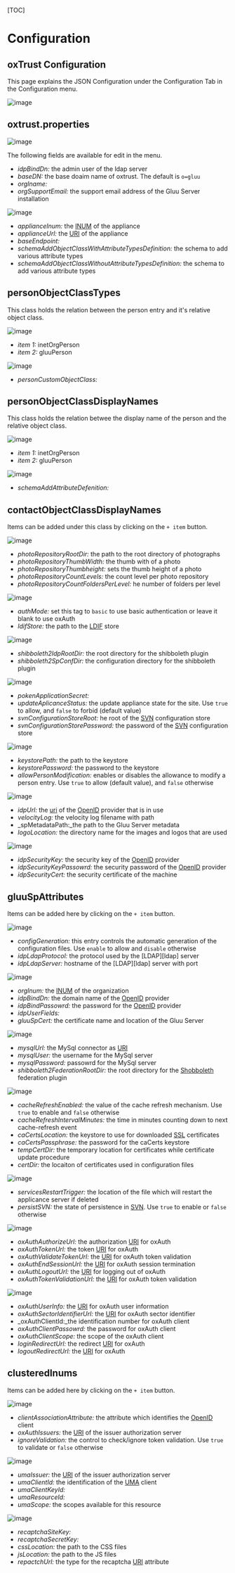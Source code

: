 [TOC]
# Configuration
## oxTrust Configuration
This page explains the JSON Configuration under the Configuration Tab in the Configuration menu.

![image](https://raw.githubusercontent.com/GluuFederation/docs/master/sources/img/2.4/config-json_menu.png)

## oxtrust.properties

![image](https://raw.githubusercontent.com/GluuFederation/docs/master/sources/img/2.4/config-json_oxtrustproperties.png)

The following fields are available for edit in the menu.

* _idpBindDn:_ the admin user of the ldap server
* _baseDN:_ the base doaim name of oxtrust. The default is `o=gluu`
* _orgIname:_ 
* _orgSupportEmail:_ the support email address of the Gluu Server installation

![image](https://raw.githubusercontent.com/GluuFederation/docs/master/sources/img/2.4/config-json_oxauthproperties0.png)

* _applianceInum:_ the [INUM][inum] of the appliance
* _applianceUrl:_ the [URI][uri] of the appliance
* _baseEndpoint:_ 
* _schemaAddObjectClassWithAttributeTypesDefinition:_ the schema to add various attribute types
* _schemaAddObjectClassWithoutAttributeTypesDefinition:_ the schema to add various attribute types

## personObjectClassTypes
This class holds the relation between the person entry and it's relative object class.

![image](https://raw.githubusercontent.com/GluuFederation/docs/master/sources/img/2.4/config-json_oxtrustproperties1.png)

* _item 1:_ inetOrgPerson
* _item 2:_ gluuPerson

![image](https://raw.githubusercontent.com/GluuFederation/docs/master/sources/img/2.4/config-json_oxtrustproperties1-1.png)

* _personCustomObjectClass:_

## personObjectClassDisplayNames
This class holds the relation betwee the display name of the person and the relative object class.

![image](https://raw.githubusercontent.com/GluuFederation/docs/master/sources/img/2.4/config-json_oxtrustproperties2.png)

* _item 1:_ inetOrgPerson
* _item 2:_ gluuPerson

![image](https://raw.githubusercontent.com/GluuFederation/docs/master/sources/img/2.4/config-json_oxtrustproperties2-1.png)

* _schemaAddAttributeDefenition:_ 

## contactObjectClassDisplayNames 
Items can be added under this class by clicking on the `+ item` button.

![image](https://raw.githubusercontent.com/GluuFederation/docs/master/sources/img/2.4/config-json_oxtrustproperties3.png)

* _photoRepositoryRootDir:_ the path to the root directory of photographs
* _photoRepositoryThumbWidth:_ the thumb with of a photo
* _photoRepositoryThumbheight:_ sets the thumb height of a photo
* _photoRepositoryCountLevels:_ the count level per photo repository
* _photoRepositoryCountFoldersPerLevel:_ he number of folders per level

![image](https://raw.githubusercontent.com/GluuFederation/docs/master/sources/img/2.4/config-json_oxtrustproperties3-1.png)

* _authMode:_ set this tag to `basic` to use basic authentication or leave it blank to use oxAuth
* _ldifStore:_ the path to the [LDIF][ldif] store

![image](https://raw.githubusercontent.com/GluuFederation/docs/master/sources/img/2.4/config-json_oxtrustproperties3-2.png)

* _shibboleth2IdpRootDir:_ the root directory for the shibboleth plugin
* _shibboleth2SpConfDir:_ the configuration directory for the shibboleth plugin

![image](https://raw.githubusercontent.com/GluuFederation/docs/master/sources/img/2.4/config-json_oxtrustproperties3-3.png)

* _pokenApplicationSecret:_
* _updateAplicanceStatus:_  the update appliance state for the site. Use `true` to allow, and `false` to forbid (default value)
* _svnConfigurationStoreRoot:_ he root of the [SVN][svn] configuration store
* _svnConfigurationStorePassword:_ the password of the [SVN][svn] configuration store

![image](https://raw.githubusercontent.com/GluuFederation/docs/master/sources/img/2.4/config-json_oxtrustproperties3-4.png)

* _keystorePath:_ the path to the keystore
* _keystorePassword:_ the password to the keystore
* _allowPersonModification:_ enables or disables the allowance to modify a person entry. Use `true` to allow (default value), and  `false` otherwise

![image](https://raw.githubusercontent.com/GluuFederation/docs/master/sources/img/2.4/config-json_oxtrustproperties3-5.png)

* _idpUrl:_ the [uri][uri] of the [OpenID][openid] provider that is in use
* _velocityLog:_ the velocity log filename with path
* _spMetadataPath:_the path to the Gluu Server metadata
* _logoLocation:_ the directory name for the images and logos that are used

![image](https://raw.githubusercontent.com/GluuFederation/docs/master/sources/img/2.4/config-json_oxtrustproperties3-6.png)

* _idpSecurityKey:_ the security key of the [OpenID][openid] provider
* _idpSecurityKeyPassowrd:_ the security password of the [OpenID][openid] provider
* _idpSecurityCert:_ the security certificate of the machine

## gluuSpAttributes
Items can be added here by clicking on the `+ item` button.

![image](https://raw.githubusercontent.com/GluuFederation/docs/master/sources/img/2.4/config-json_oxtrustproperties4.png)

* _configGeneration:_ this entry controls the automatic generation of the configuration files. Use `enable` to allow and `disable` otherwise
* _idpLdapProtocol:_ the protocol used by the [LDAP][ldap] server
* _idpLdapServer:_ hostname of the [LDAP][ldap] server with port

![image](https://raw.githubusercontent.com/GluuFederation/docs/master/sources/img/2.4/config-json_oxtrustproperties4-1.png)

* _orgInum:_ the [INUM][inum] of the organization
* _idpBindDn:_ the domain name of the [OpenID][openid] provider
* _idpBindPassowrd:_ the password for the [OpenID][openid] provider
* _idpUserFields:_ 
* _gluuSpCert:_ the certificate name and location of the Gluu Server

![image](https://raw.githubusercontent.com/GluuFederation/docs/master/sources/img/2.4/config-json_oxtrustproperties4-2.png)

* _mysqlUrl:_ the MySql connector as [URI][uri]
* _mysqlUser:_ the username for the MySql server
* _mysqlPassword:_ passowrd for the MySql server
* _shibboleth2FederationRootDir:_ the root directory for the [Shobboleth][shibboleth] federation plugin

![image](https://raw.githubusercontent.com/GluuFederation/docs/master/sources/img/2.4/config-json_oxtrustproperties4-3.png)

* _cacheRefreshEnabled:_ the value of the cache refresh mechanism. Use `true` to enable and `false` otherwise
* _cacheRefreshIntervalMinutes:_ the time in minutes counting down to next cache-refresh event
* _caCertsLocation:_ the keystore to use for downloaded [SSL][ssl] certificates
* _caCertsPassphrase:_ the password for the caCerts keystore
* _tempCertDir:_ the temporary location for certificates while certificate update procedure
* _certDir:_ the locaiton of certificates used in configuration files

![image](https://raw.githubusercontent.com/GluuFederation/docs/master/sources/img/2.4/config-json_oxtrustproperties4-4.png)

* _servicesRestartTrigger:_ the location of the file which will restart the applicance server if deleted
* _persistSVN:_ the state of persistence in [SVN][svn]. Use `true` to enable or `false` otherwise

![image](https://raw.githubusercontent.com/GluuFederation/docs/master/sources/img/2.4/config-json_oxtrustproperties4-5.png)

* _oxAuthAuthorizeUrl:_ the authorization [URI][uri] for oxAuth
* _oxAuthTokenUrl:_ the token [URI][uri] for oxAuth
* _oxAuthValidateTokenUrl:_ the [URI][uri] for oxAuth token validation
* _oxAuthEndSessionUrl:_ the [URI][uri] for oxAuth session termination
* _oxAuthLogoutUrl:_ the [URI][uri] for logging out of oxAuth
* _oxAuthTokenValidationUrl:_ the [URI][uri] for oxAuth token validation

![image](https://raw.githubusercontent.com/GluuFederation/docs/master/sources/img/2.4/config-json_oxtrustproperties4-6.png)

* _oxAuthUserInfo:_ the [URI][uri] for oxAuth user information
* _oxAuthSectorIdentifierUrl:_ the [URI][uri] for oxAuth sector identifier
* _oxAuthClientId:_the identification number for oxAuth client
* _oxAuthClientPassowrd:_ the password for oxAuth client
* _oxAuthClientScope:_ the scope of the oxAuth client
* _loginRedirectUrl:_ the redirect [URI][uri] for oxAuth
* _logoutRedirectUrl:_ the [URI][uri] for oxAuth 

## clusteredInums
Items can be added here by clicking on the `+ item` button.

![image](https://raw.githubusercontent.com/GluuFederation/docs/master/sources/img/2.4/config-json_oxtrustproperties5.png)

* _clientAssociationAttribute:_ the attribute which identifies the [OpenID][openid] client
* _oxAuthIssuers:_ the [URI][uri] of the issuer authorization server
* _ignoreValidation:_ the control to check/ignore token validation. Use `true` to validate or `false` otherwise

![image](https://raw.githubusercontent.com/GluuFederation/docs/master/sources/img/2.4/config-json_oxtrustproperties5-1.png)

* _umaIssuer:_ the [URI][uri] of the issuer authorization server
* _umaClientId:_ the identification of the [UMA][uma] client
* _umaClientKeyId:_ 
* _umaResourceId:_
* _umaScope:_ the scopes available for this resource

![image](https://raw.githubusercontent.com/GluuFederation/docs/master/sources/img/2.4/config-json_oxtrustproperties5-2.png)

* _recaptchaSiteKey:_
* _recaptchaSecretKey:_
* _cssLocation:_ the path to the CSS files
* _jsLocation:_ the path to the JS files
* _repactchUrl:_ the type for the recaptcha [URI][uri] attribute

[inum]: https://en.wikipedia.org/wiki/INum_Initiative "INUM definition in wikipedia"
[uri]: https://en.wikipedia.org/wiki/Uniform_Resource_Identifier "Uniform Resource Identifier"
[ldif]: https://en.wikipedia.org/wiki/LDAP_Data_Interchange_Format "LDAP Data Interchange Format"
[svn]: https://en.wikipedia.org/wiki/Apache_Subversion "Apache Subversion"
[openid]: https://en.wikipedia.org/wiki/OpenID "OpenID Connect"
[shibboleth]: https://en.wikipedia.org/wiki/Shibboleth_%28Internet2%29 "Shibboleth"
[ssl]: https://en.wikipedia.org/wiki/Transport_Layer_Security "Secure Sockets Layer"
[uma]: https://en.wikipedia.org/wiki/User-Managed_Access "User-Managed Access"

